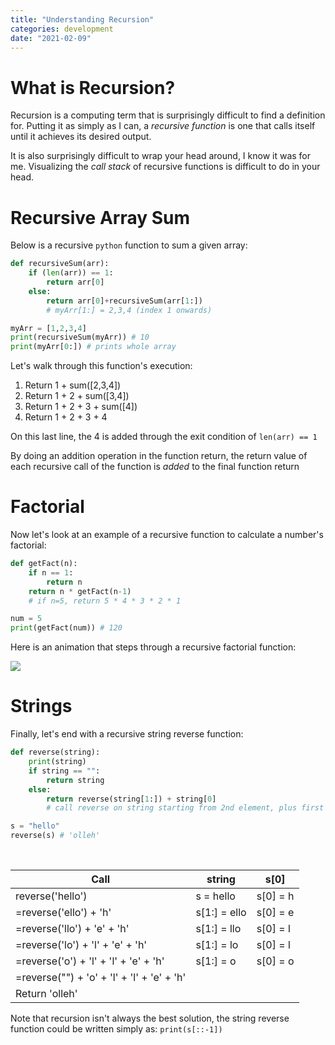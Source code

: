 ```yaml
---
title: "Understanding Recursion" 
categories: development
date: "2021-02-09"
--- 
```


# What is Recursion?

Recursion is a computing term that is surprisingly difficult to find a definition for. Putting it as simply as I can, a *recursive function* is one that calls itself until it achieves its desired output. 

It is also surprisingly difficult to wrap your head around, I know it was for me. Visualizing the *call stack* of recursive functions is difficult to do in your head. 

# Recursive Array Sum

Below is a recursive `python`  function to sum a given array:

```python
def recursiveSum(arr):
    if (len(arr)) == 1:
        return arr[0]
    else:
        return arr[0]+recursiveSum(arr[1:])
        # myArr[1:] = 2,3,4 (index 1 onwards)

myArr = [1,2,3,4]
print(recursiveSum(myArr)) # 10
print(myArr[0:]) # prints whole array
```

Let's walk through this function's execution:

1. Return 1 + sum([2,3,4])
2. Return 1 + 2 + sum([3,4])
3. Return 1 + 2 + 3 + sum([4])
4. Return 1 + 2 + 3 + 4

On this last line, the 4 is added through the exit condition of `len(arr) == 1`

By doing an addition operation in the function return, the return value of each recursive call of the function is *added* to the final function return

# Factorial 

Now let's look at an example of a recursive function to calculate a number's factorial:

```python 
def getFact(n):
    if n == 1:
        return n 
    return n * getFact(n-1)
    # if n=5, return 5 * 4 * 3 * 2 * 1

num = 5
print(getFact(num)) # 120
```

Here is an animation that steps through a recursive factorial function:

![](https://i2.wp.com/blog.codeanalogies.com/wp-content/uploads/2020/01/recursionGIFsfactorialnum2.gif?resize=720%2C540&ssl=1)

# Strings

Finally, let's end with a recursive string reverse function:

```python
def reverse(string):
    print(string)
    if string == "":
        return string
    else:
        return reverse(string[1:]) + string[0]
        # call reverse on string starting from 2nd element, plus first element

s = "hello"
reverse(s) # 'olleh'
```
<br>

|                    Call                   |     string   |    s[0]  |
|-------------------------------------------|--------------|----------|
| reverse('hello')                          | s = hello    | s[0] = h |
| =reverse('ello') + 'h'                    | s[1:] = ello | s[0] = e |
| =reverse('llo') + 'e' + 'h'               | s[1:] = llo  | s[0] = l |
| =reverse('lo') + 'l' + 'e' + 'h'          | s[1:] = lo   | s[0] = l |
| =reverse('o') + 'l' + 'l' + 'e' + 'h'     | s[1:] = o    | s[0] = o |
| =reverse("") + 'o' + 'l' + 'l' + 'e' + 'h'|              |          |
| Return 'olleh'                            |              |          |

Note that recursion isn't always the best solution, the string reverse function could be written simply as: `print(s[::-1])`
